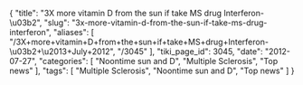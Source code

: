 {
    "title": "3X more vitamin D from the sun if take MS drug Interferon-\u03b2",
    "slug": "3x-more-vitamin-d-from-the-sun-if-take-ms-drug-interferon",
    "aliases": [
        "/3X+more+vitamin+D+from+the+sun+if+take+MS+drug+Interferon-\u03b2+\u2013+July+2012",
        "/3045"
    ],
    "tiki_page_id": 3045,
    "date": "2012-07-27",
    "categories": [
        "Noontime sun and D",
        "Multiple Sclerosis",
        "Top news"
    ],
    "tags": [
        "Multiple Sclerosis",
        "Noontime sun and D",
        "Top news"
    ]
}